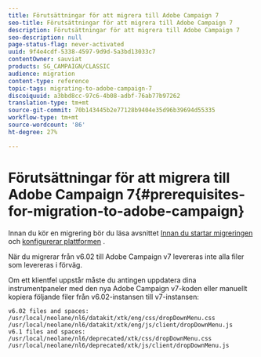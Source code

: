 ```yaml
---
title: Förutsättningar för att migrera till Adobe Campaign 7
seo-title: Förutsättningar för att migrera till Adobe Campaign 7
description: Förutsättningar för att migrera till Adobe Campaign 7
seo-description: null
page-status-flag: never-activated
uuid: 9f4e4cdf-5338-4597-9d9d-5a3bd13033c7
contentOwner: sauviat
products: SG_CAMPAIGN/CLASSIC
audience: migration
content-type: reference
topic-tags: migrating-to-adobe-campaign-7
discoiquuid: a3bbd8cc-97c6-4b08-adbf-76ab77b97262
translation-type: tm+mt
source-git-commit: 70b143445b2e77128b9404e35d96b39694d55335
workflow-type: tm+mt
source-wordcount: '86'
ht-degree: 27%

---
```



# Förutsättningar för att migrera till Adobe Campaign 7{#prerequisites-for-migration-to-adobe-campaign}

Innan du kör en migrering bör du läsa avsnittet [Innan du startar migreringen](../../migration/using/before-starting-migration.md) och [konfigurerar plattformen](../../migration/using/configuring-your-platform.md) .

När du migrerar från v6.02 till Adobe Campaign v7 levereras inte alla filer som levereras i förväg.

Om ett klientfel uppstår måste du antingen uppdatera dina instrumentpaneler med den nya Adobe Campaign v7-koden eller manuellt kopiera följande filer från v6.02-instansen till v7-instansen:

```
v6.02 files and spaces:
/usr/local/neolane/nl6/datakit/xtk/eng/css/dropDownMenu.css
/usr/local/neolane/nl6/datakit/xtk/eng/js/client/dropDownMenu.js
v6.1 files and spaces:
/usr/local/neolane/nl6/deprecated/xtk/css/dropDownMenu.css
/usr/local/neolane/nl6/deprecated/xtk/js/client/dropDownMenu.js  
```
